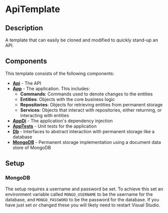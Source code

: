 # ApiTemplate
## Description
A template that can easily be cloned and modified to quickly stand-up an API.

## Components
This template consists of the following components:

* **[Api](./Api/README.md)** - The API
* **[App](./App/README.md)** - The application.  This includes:
  * **Commands**: Commands used to denote changes to the entities
  * **Entities**: Objects with the core business logic
  * **Repositories**: Objects for retrieving entities from permanent storage
  * **Services**: Objects that interact with repositories, either returning, or interacting with entities
* **[AppDi](./AppDi/README.md)** - The application's dependency injection
* **[AppTests](./AppTests/README.md)** - Unit tests for the application
* **[Db](./Db/README.md)** - Interfaces to abstract interaction with permanent storage like a database
* **[MongoDB](./MongoDb/README.md)** - Permanent storage implementation using a document data store of MongoDB

## Setup
### MongoDB
The setup requires a username and password be set. To achieve this set an environment variable called `MONGO_USERNAME` to be the username for the database, and `MONGO_PASSWORD` to be the password for the database.  If you have just set or changed these you will likely need to restart Visual Studio.